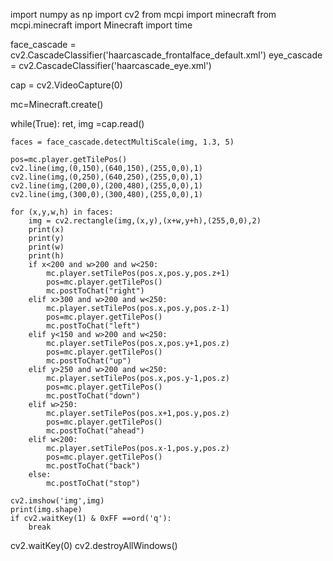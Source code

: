 import numpy as np
import cv2
from mcpi import minecraft
from mcpi.minecraft import Minecraft
import time

face_cascade = cv2.CascadeClassifier('haarcascade_frontalface_default.xml')
eye_cascade = cv2.CascadeClassifier('haarcascade_eye.xml')

cap = cv2.VideoCapture(0)

mc=Minecraft.create()

while(True):
    ret, img =cap.read()

    faces = face_cascade.detectMultiScale(img, 1.3, 5)

    pos=mc.player.getTilePos()
    cv2.line(img,(0,150),(640,150),(255,0,0),1)
    cv2.line(img,(0,250),(640,250),(255,0,0),1)
    cv2.line(img,(200,0),(200,480),(255,0,0),1)
    cv2.line(img,(300,0),(300,480),(255,0,0),1)

    for (x,y,w,h) in faces:
        img = cv2.rectangle(img,(x,y),(x+w,y+h),(255,0,0),2)
        print(x)
        print(y)
        print(w)
        print(h)
        if x<200 and w>200 and w<250:
            mc.player.setTilePos(pos.x,pos.y,pos.z+1)
            pos=mc.player.getTilePos()
            mc.postToChat("right")
        elif x>300 and w>200 and w<250:
            mc.player.setTilePos(pos.x,pos.y,pos.z-1)
            pos=mc.player.getTilePos()
            mc.postToChat("left")
        elif y<150 and w>200 and w<250:
            mc.player.setTilePos(pos.x,pos.y+1,pos.z)
            pos=mc.player.getTilePos()
            mc.postToChat("up")
        elif y>250 and w>200 and w<250:
            mc.player.setTilePos(pos.x,pos.y-1,pos.z)
            pos=mc.player.getTilePos()
            mc.postToChat("down")
        elif w>250:
            mc.player.setTilePos(pos.x+1,pos.y,pos.z)
            pos=mc.player.getTilePos()
            mc.postToChat("ahead")
        elif w<200:
            mc.player.setTilePos(pos.x-1,pos.y,pos.z)
            pos=mc.player.getTilePos()
            mc.postToChat("back")
        else:
            mc.postToChat("stop")

    cv2.imshow('img',img)
    print(img.shape)
    if cv2.waitKey(1) & 0xFF ==ord('q'):
        break
    
cv2.waitKey(0)
cv2.destroyAllWindows()

